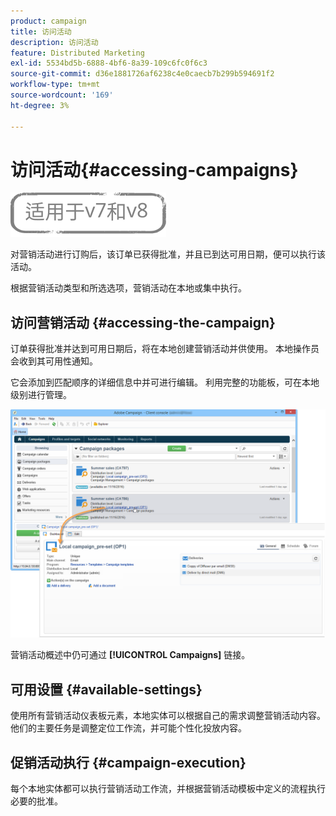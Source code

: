 ```yaml
---
product: campaign
title: 访问活动
description: 访问活动
feature: Distributed Marketing
exl-id: 5534bd5b-6888-4bf6-8a39-109c6fc0f6c3
source-git-commit: d36e1881726af6238c4e0caecb7b299b594691f2
workflow-type: tm+mt
source-wordcount: '169'
ht-degree: 3%

---
```


# 访问活动{#accessing-campaigns}

![](../../assets/common.svg)

对营销活动进行订购后，该订单已获得批准，并且已到达可用日期，便可以执行该活动。

根据营销活动类型和所选选项，营销活动在本地或集中执行。

## 访问营销活动 {#accessing-the-campaign}

订单获得批准并达到可用日期后，将在本地创建营销活动并供使用。 本地操作员会收到其可用性通知。

它会添加到匹配顺序的详细信息中并可进行编辑。 利用完整的功能板，可在本地级别进行管理。

![](assets/mkg_dist_local_op_edit_new_op1.png)

营销活动概述中仍可通过 **[!UICONTROL Campaigns]** 链接。

## 可用设置 {#available-settings}

使用所有营销活动仪表板元素，本地实体可以根据自己的需求调整营销活动内容。 他们的主要任务是调整定位工作流，并可能个性化投放内容。

## 促销活动执行 {#campaign-execution}

每个本地实体都可以执行营销活动工作流，并根据营销活动模板中定义的流程执行必要的批准。
